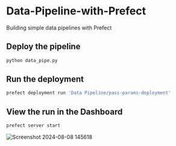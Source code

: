# Data-Pipeline-with-Prefect
Building simple data pipelines with Prefect


## Deploy the pipeline
```bash
python data_pipe.py
```
## Run the deployment
```bash
prefect deployment run 'Data Pipeline/pass-params-deployment'
```
## View the run in the Dashboard
```bash
prefect server start  
```
![Screenshot 2024-08-08 145618](https://github.com/user-attachments/assets/746e5a61-529d-43c4-843b-6751b8d98603)
